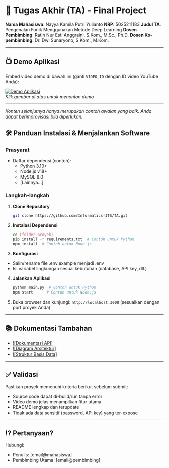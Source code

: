 # 🏁 Tugas Akhir (TA) - Final Project

**Nama Mahasiswa**: Nayya Kamila Putri Yulianto
**NRP**: 5025211183
**Judul TA**: Pengenalan Fonik Menggunakan Metode Deep Learning
**Dosen Pembimbing**: Ratih Nur Esti Anggraini, S.Kom., M.Sc., Ph.D.
**Dosen Ko-pembimbing**: Dr. Dwi Sunaryono, S.Kom., M.Kom.

---

## 📺 Demo Aplikasi  
Embed video demo di bawah ini (ganti `VIDEO_ID` dengan ID video YouTube Anda):  

[![Demo Aplikasi](https://i.ytimg.com/vi/zIfRMTxRaIs/maxresdefault.jpg)](https://www.youtube.com/watch?v=VIDEO_ID)  
*Klik gambar di atas untuk menonton demo*

---

*Konten selanjutnya hanya merupakan contoh awalan yang baik. Anda dapat berimprovisasi bila diperlukan.*

## 🛠 Panduan Instalasi & Menjalankan Software  

### Prasyarat  
- Daftar dependensi (contoh):
  - Python 3.10+
  - Node.js v18+
  - MySQL 8.0
  - [Lainnya...]

### Langkah-langkah  
1. **Clone Repository**  
   ```bash
   git clone https://github.com/Informatics-ITS/TA.git
   ```
2. **Instalasi Dependensi**
   ```bash
   cd [folder-proyek]
   pip install -r requirements.txt  # Contoh untuk Python
   npm install  # Contoh untuk Node.js
   ```
3. **Konfigurasi**
- Salin/rename file .env.example menjadi .env
- Isi variabel lingkungan sesuai kebutuhan (database, API key, dll.)
4. **Jalankan Aplikasi**
   ```bash
   python main.py  # Contoh untuk Python
   npm start      # Contoh untuk Node.js
   ```
5. Buka browser dan kunjungi: `http://localhost:3000` (sesuaikan dengan port proyek Anda)

---

## 📚 Dokumentasi Tambahan

- [![Dokumentasi API]](docs/api.md)
- [![Diagram Arsitektur]](docs/architecture.png)
- [![Struktur Basis Data]](docs/database_schema.sql)

---

## ✅ Validasi

Pastikan proyek memenuhi kriteria berikut sebelum submit:
- Source code dapat di-build/run tanpa error
- Video demo jelas menampilkan fitur utama
- README lengkap dan terupdate
- Tidak ada data sensitif (password, API key) yang ter-expose

---

## ⁉️ Pertanyaan?

Hubungi:
- Penulis: [email@mahasiswa]
- Pembimbing Utama: [email@pembimbing]

